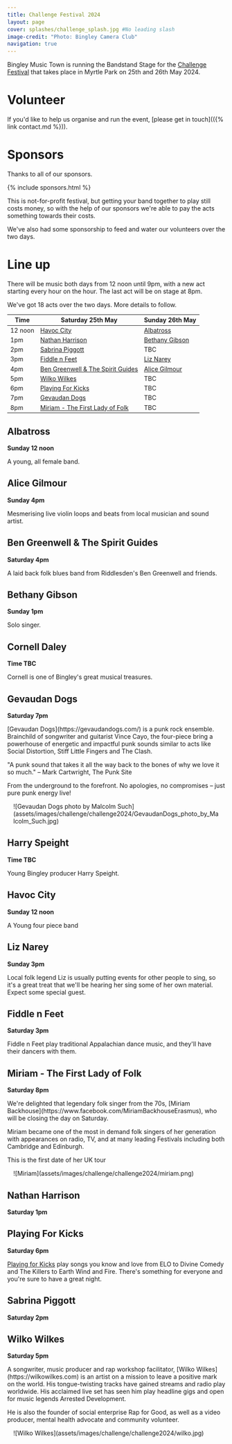 ```yaml
---
title: Challenge Festival 2024
layout: page
cover: splashes/challenge_splash.jpg #No leading slash
image-credit: "Photo: Bingley Camera Club"
navigation: true
---
```

<main id="content" class="content" role="main" markdown="1">

Bingley Music Town is running the Bandstand Stage for the [Challenge Festival](https://challengefestival.co.uk/) that takes place in Myrtle Park on 25th and 26th May 2024.

# Volunteer

If you'd like to help us organise and run the event, [please get in touch](({% link contact.md %})).

# Sponsors

Thanks to all of our sponsors.

{% include sponsors.html %}

This is not-for-profit festival, but getting your band together to play still costs money, so with the help of our sponsors we're able to pay the acts something towards their costs.

We've also had some sponsorship to feed and water our volunteers over the two days.

</main>

# Line up

There will be music both days from 12 noon until 9pm, with a new act starting every hour on the hour. The last act will be on stage at 8pm.

We've got 18 acts over the two days. More details to follow.

| Time | Saturday 25th May | Sunday 26th May |
| --- | --- | --- |
| 12 noon | [Havoc City](#havoc-city) | [Albatross](#albatross) |
| 1pm | [Nathan Harrison](#nathan-harrison) | [Bethany Gibson](#bethany-gibson) |
| 2pm | [Sabrina Piggott](#sabrina-piggott) | TBC |
| 3pm | [Fiddle n Feet](#fiddle-n-feet) | [Liz Narey](#liz-narey) |
| 4pm | [Ben Greenwell & The Spirit Guides](#ben-greenwell--the-spirit-guides) | [Alice Gilmour](#alice-gilmour) |
| 5pm | [Wilko Wilkes](#wilko-wilkes) | TBC |
| 6pm | [Playing For Kicks](#playing-for-kicks) | TBC |
| 7pm | [Gevaudan Dogs](#gevaudan-dogs) |TBC |
| 8pm | [Miriam - The First Lady of Folk](#miriam---the-first-lady-of-folk) | TBC|

 
## Albatross
**Sunday 12 noon**

A young, all female band.

## Alice Gilmour
**Sunday 4pm**

Mesmerising live violin loops and beats from local musician and sound artist.

## Ben Greenwell & The Spirit Guides
**Saturday 4pm**

A laid back folk blues band from Riddlesden's Ben Greenwell and friends.

## Bethany Gibson
**Sunday 1pm**

Solo singer.

## Cornell Daley
**Time TBC**

Cornell is one of Bingley's great musical treasures. 

## Gevaudan Dogs
**Saturday 7pm**
<div class="row">
<div class="col-md-6" markdown="1">
[Gevaudan Dogs<i class="fa fa-external-link" aria-hidden="true"></i>](https://gevaudandogs.com/) is a punk rock ensemble. Brainchild of songwriter and guitarist Vince Cayo, the four-piece bring a powerhouse of energetic and impactful punk sounds similar to acts like Social Distortion, Stiff Little Fingers and The Clash.

"A punk sound that takes it all the way back to the bones of why we love it so much." – Mark Cartwright, The Punk Site

From the underground to the forefront. No apologies, no compromises – just pure punk energy live!
</div>
<div class="col-md-6" markdown="1" style="padding: 0 1em"> ![Gevaudan Dogs photo by Malcolm Such](assets/images/challenge/challenge2024/GevaudanDogs_photo_by_Malcolm_Such.jpg)
</div>
</div>


## Harry Speight
**Time TBC**

Young Bingley producer Harry Speight.

## Havoc City
**Sunday 12 noon**

A Young four piece band

## Liz Narey
**Sunday 3pm**

Local folk legend Liz is usually putting events for other people to sing, so it's a great treat that we'll be hearing her sing some of her own material. Expect some special guest. 

## Fiddle n Feet
**Saturday 3pm**

Fiddle n Feet play traditional Appalachian dance music, and they'll have their dancers with them.

## Miriam - The First Lady of Folk
**Saturday 8pm**

<div class="row">
<div class="col-md-6" markdown="1">
We're delighted that legendary folk singer from the 70s, [Miriam Backhouse<i class="fa fa-external-link" aria-hidden="true"></i>](https://www.facebook.com/MiriamBackhouseErasmus), who will be closing the day on Saturday.

Miriam became one of the most in demand folk singers of her generation with appearances on radio, TV, and at many leading Festivals including
both Cambridge and Edinburgh. 

This is the first date of her UK tour
</div>
<div class="col-md-6" markdown="1" style="padding: 0 1em"> ![Miriam](assets/images/challenge/challenge2024/miriam.png)
</div>
</div>


## Nathan Harrison
**Saturday 1pm**


## Playing For Kicks
**Saturday 6pm**

[Playing for Kicks<i class="fa fa-external-link" aria-hidden="true"></i>](https://playingforkicks.co.uk/) play songs you know and love from ELO to Divine Comedy and The Killers to Earth Wind and Fire. There's something for everyone and you're sure to have a great night.

## Sabrina Piggott
**Saturday 2pm**


## Wilko Wilkes
**Saturday 5pm**

<div class="row">
<div class="col-md-6" markdown="1">
A songwriter, music producer and rap workshop facilitator, [Wilko Wilkes<i class="fa fa-external-link" aria-hidden="true"></i>](https://wilkowilkes.com) is an artist on a mission to leave a positive mark on the world. His tongue-twisting tracks have gained streams and radio play worldwide. His acclaimed live set has seen him play headline gigs and open for music legends Arrested Development. 

He is also the founder of social enterprise Rap for Good, as well as a video producer, mental health advocate and community volunteer.
</div>
<div class="col-md-6" markdown="1" style="padding: 0 1em"> ![Wilko Wilkes](assets/images/challenge/challenge2024/wilko.jpg)
</div>
</div>
